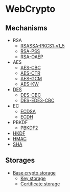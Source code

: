 # WebCrypto

## Mechanisms

- RSA
  - [RSASSA-PKCS1-v1_5](RSA_SSA.md)
  - [RSA-PSS](RSA_PSS.md)
  - [RSA-OAEP](RSA_OAEP.md)
- AES
  - [AES-CBC](AES_CBC.md)
  - [AES-CTR](AES_CTR.md)
  - [AES-GCM](AES_GCM.md)
  - [AES-KW](AES_KW.md)
- [DES](DES.md)
  - [DES-CBC](DES-CBC.md)
  - [DES-EDE3-CBC](DES-EDE3-CBC.md)
- EC
  - [ECDSA](ECDSA.md)
  - [ECDH](ECDH.md)
- PBKDF
  - [PBKDF2](PBKDF2.md)
- [HKDF](HKDF.md)
- [HMAC](HMAC.md)
- [SHA](SHA.md)

## Storages

- [Base crypto storage](CRYPTO_STORAGE.md)
  - [Key storage](KEY_STORAGE.md)
  - [Certificate storage](CERT_STORAGE.md)
